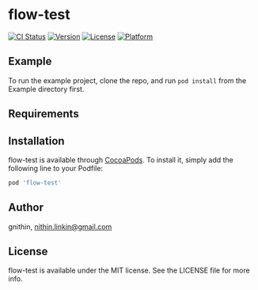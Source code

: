 # flow-test

[![CI Status](http://img.shields.io/travis/gnithin/flow-test.svg?style=flat)](https://travis-ci.org/gnithin/flow-test)
[![Version](https://img.shields.io/cocoapods/v/flow-test.svg?style=flat)](http://cocoapods.org/pods/flow-test)
[![License](https://img.shields.io/cocoapods/l/flow-test.svg?style=flat)](http://cocoapods.org/pods/flow-test)
[![Platform](https://img.shields.io/cocoapods/p/flow-test.svg?style=flat)](http://cocoapods.org/pods/flow-test)

## Example

To run the example project, clone the repo, and run `pod install` from the Example directory first.

## Requirements

## Installation

flow-test is available through [CocoaPods](http://cocoapods.org). To install
it, simply add the following line to your Podfile:

```ruby
pod 'flow-test'
```

## Author

gnithin, nithin.linkin@gmail.com

## License

flow-test is available under the MIT license. See the LICENSE file for more info.
